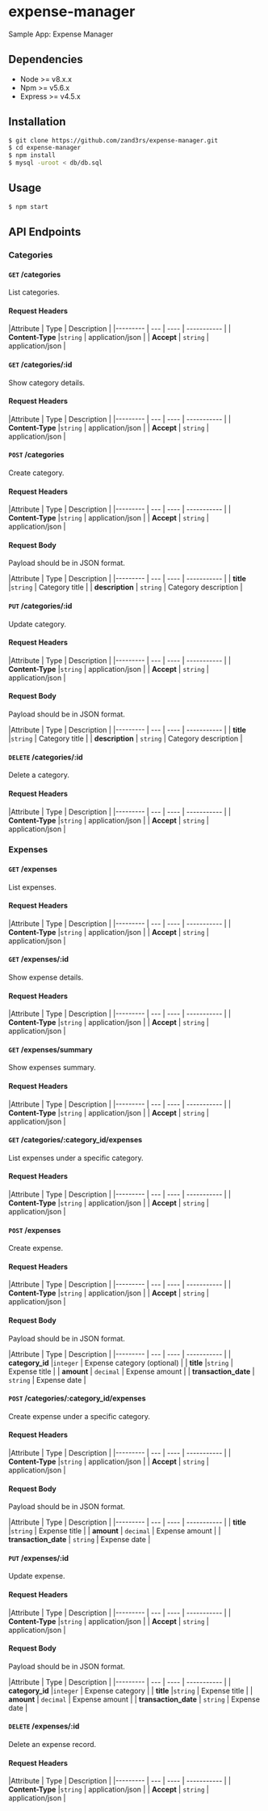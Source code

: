 # expense-manager

Sample App: Expense Manager

## Dependencies

* Node >= v8.x.x
* Npm >= v5.6.x
* Express >= v4.5.x

## Installation

```sh
$ git clone https://github.com/zand3rs/expense-manager.git
$ cd expense-manager
$ npm install
$ mysql -uroot < db/db.sql
```

## Usage

```sh
$ npm start
```

## API Endpoints

### Categories

#### `GET` /categories

List categories.

#### Request Headers

|Attribute  | Type  | Description |
|---------  | ---  | ----  | ----------- |
| **Content-Type**  |`string` | application/json |
| **Accept**  | `string` | application/json |


#### `GET` /categories/:id

Show category details.

#### Request Headers

|Attribute  | Type  | Description |
|---------  | ---  | ----  | ----------- |
| **Content-Type**  |`string` | application/json |
| **Accept**  | `string` | application/json |


#### `POST` /categories

Create category.

#### Request Headers

|Attribute  | Type  | Description |
|---------  | ---  | ----  | ----------- |
| **Content-Type**  |`string` | application/json |
| **Accept**  | `string` | application/json |

#### Request Body

Payload should be in JSON format.

|Attribute  | Type  | Description |
|---------  | ---  | ----  | ----------- |
| **title**  |`string` | Category title |
| **description**  | `string` | Category description |

#### `PUT` /categories/:id

Update category.

#### Request Headers

|Attribute  | Type  | Description |
|---------  | ---  | ----  | ----------- |
| **Content-Type**  |`string` | application/json |
| **Accept**  | `string` | application/json |

#### Request Body

Payload should be in JSON format.

|Attribute  | Type  | Description |
|---------  | ---  | ----  | ----------- |
| **title**  |`string` | Category title |
| **description**  | `string` | Category description |

#### `DELETE` /categories/:id

Delete a category.

#### Request Headers

|Attribute  | Type  | Description |
|---------  | ---  | ----  | ----------- |
| **Content-Type**  |`string` | application/json |
| **Accept**  | `string` | application/json |


### Expenses

#### `GET` /expenses

List expenses.

#### Request Headers

|Attribute  | Type  | Description |
|---------  | ---  | ----  | ----------- |
| **Content-Type**  |`string` | application/json |
| **Accept**  | `string` | application/json |


#### `GET` /expenses/:id

Show expense details.

#### Request Headers

|Attribute  | Type  | Description |
|---------  | ---  | ----  | ----------- |
| **Content-Type**  |`string` | application/json |
| **Accept**  | `string` | application/json |


#### `GET` /expenses/summary

Show expenses summary.

#### Request Headers

|Attribute  | Type  | Description |
|---------  | ---  | ----  | ----------- |
| **Content-Type**  |`string` | application/json |
| **Accept**  | `string` | application/json |


#### `GET` /categories/:category_id/expenses

List expenses under a specific category.

#### Request Headers

|Attribute  | Type  | Description |
|---------  | ---  | ----  | ----------- |
| **Content-Type**  |`string` | application/json |
| **Accept**  | `string` | application/json |


#### `POST` /expenses

Create expense.

#### Request Headers

|Attribute  | Type  | Description |
|---------  | ---  | ----  | ----------- |
| **Content-Type**  |`string` | application/json |
| **Accept**  | `string` | application/json |

#### Request Body

Payload should be in JSON format.

|Attribute  | Type  | Description |
|---------  | ---  | ----  | ----------- |
| **category_id**  |`integer` | Expense category (optional) |
| **title**  |`string` | Expense title |
| **amount**  | `decimal` | Expense amount |
| **transaction_date**  | `string` | Expense date |

#### `POST` /categories/:category_id/expenses

Create expense under a specific category.

#### Request Headers

|Attribute  | Type  | Description |
|---------  | ---  | ----  | ----------- |
| **Content-Type**  |`string` | application/json |
| **Accept**  | `string` | application/json |

#### Request Body

Payload should be in JSON format.

|Attribute  | Type  | Description |
|---------  | ---  | ----  | ----------- |
| **title**  |`string` | Expense title |
| **amount**  | `decimal` | Expense amount |
| **transaction_date**  | `string` | Expense date |

#### `PUT` /expenses/:id

Update expense.

#### Request Headers

|Attribute  | Type  | Description |
|---------  | ---  | ----  | ----------- |
| **Content-Type**  |`string` | application/json |
| **Accept**  | `string` | application/json |

#### Request Body

Payload should be in JSON format.

|Attribute  | Type  | Description |
|---------  | ---  | ----  | ----------- |
| **category_id**  |`integer` | Expense category |
| **title**  |`string` | Expense title |
| **amount**  | `decimal` | Expense amount |
| **transaction_date**  | `string` | Expense date |

#### `DELETE` /expenses/:id

Delete an expense record.

#### Request Headers

|Attribute  | Type  | Description |
|---------  | ---  | ----  | ----------- |
| **Content-Type**  |`string` | application/json |
| **Accept**  | `string` | application/json |


